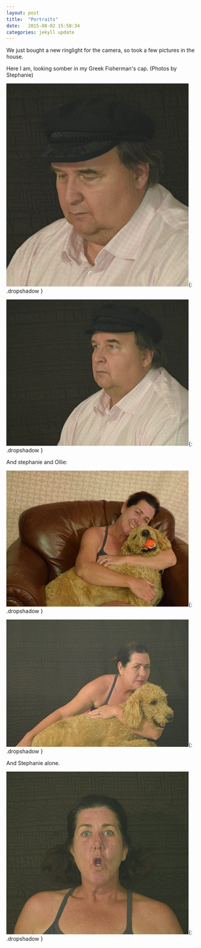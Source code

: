 ```yaml
---
layout: post
title:  "Portraits"
date:   2015-08-02 15:58:34
categories: jekyll update
---
```

We just bought a new ringlight for the camera, so took a few pictures in the house.  

Here I am, looking somber in my Greek Fisherman's cap. (Photos by Stephanie)  

![Man in hat](/images/2015-aug-02-ringlight/hat1.png){: .dropshadow }  

![Man in hat](/images/2015-aug-02-ringlight/hat2.png){: .dropshadow }  

And stephanie and Ollie:  

![Woman with dog in chair](/images/2015-aug-02-ringlight/chair.png){: .dropshadow }  

![Woman with dog](/images/2015-aug-02-ringlight/stephanie_and_ollie.png){: .dropshadow }  

And Stephanie alone.   

![Woman with look of surprise](/images/2015-aug-02-ringlight/oh.png){: .dropshadow }  

